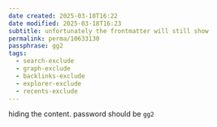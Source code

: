 ```yaml
---
date created: 2025-03-18T16:22
date modified: 2025-03-18T16:23
subtitle: unfortunately the frontmatter will still show
permalink: perma/10633130
passphrase: gg2
tags:
  - search-exclude
  - graph-exclude
  - backlinks-exclude
  - explorer-exclude
  - recents-exclude
---
```


hiding the content. password should be `gg2`
